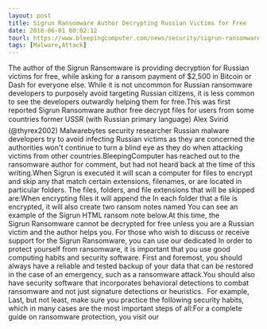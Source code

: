 ```yaml
---
layout: post
title: Sigrun Ransomware Author Decrypting Russian Victims for Free
date: 2018-06-01 00:02:12
tourl: https://www.bleepingcomputer.com/news/security/sigrun-ransomware-author-decrypting-russian-victims-for-free/
tags: [Malware,Attack]
---
```

The author of the Sigrun Ransomware is providing decryption for Russian victims for free, while asking for a ransom payment of $2,500 in Bitcoin or Dash for everyone else. While it is not uncommon for Russian ransomware developers to purposely avoid targeting Russian citizens, it is less common to see the developers outwardly helping them for free.This was first reported Sigrun Ransomware author free decrypt files for users from some countries former USSR (with Russian primary language) Alex Svirid (@thyrex2002) Malwarebytes security researcher Russian malware developers try to avoid infecting Russian victims as they are concerned the authorities won't continue to turn a blind eye as they do when attacking victims from other countries.BleepingComputer has reached out to the ransomware author for comment, but had not heard back at the time of this writing.When Sigrun is executed it will scan a computer for files to encrypt and skip any that match certain extensions, filenames, or are located in particular folders. The files, folders, and file extensions that will be skipped are:When encrypting files it will append the In each folder that a file is encrypted, it will also create two ransom notes named You can see an example of the Sigrun HTML ransom note below.At this time, the Sigrun Ransomware cannot be decrypted for free unless you are a Russian victim and the author helps you. For those who wish to discuss or receive support for the Sigrun Ransomware, you can use our dedicated In order to protect yourself from ransomware, it is important that you use good computing habits and security software. First and foremost, you should always have a reliable and tested backup of your data that can be restored in the case of an emergency, such as a ransomware attack.You should also have security software that incorporates behavioral detections to combat ransomware and not just signature detections or heuristics.  For example, Last, but not least, make sure you practice the following security habits, which in many cases are the most important steps of all:For a complete guide on ransomware protection, you visit our 